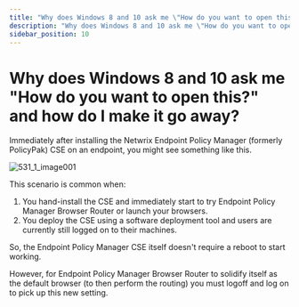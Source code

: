 ```yaml
---
title: "Why does Windows 8 and 10 ask me \"How do you want to open this?\" and how do I make it go away?"
description: "Why does Windows 8 and 10 ask me \"How do you want to open this?\" and how do I make it go away?"
sidebar_position: 10
---
```


# Why does Windows 8 and 10 ask me "How do you want to open this?" and how do I make it go away?

Immediately after installing the Netwrix Endpoint Policy Manager (formerly PolicyPak) CSE on an
endpoint, you might see something like this.

![531_1_image001](/images/endpointpolicymanager/troubleshooting/browserrouter/install/531_1_image001.webp)

This scenario is common when:

1. You hand-install the CSE and immediately start to try Endpoint Policy Manager Browser Router or
   launch your browsers.
2. You deploy the CSE using a software deployment tool and users are currently still logged on to
   their machines.

So, the Endpoint Policy Manager CSE itself doesn't require a reboot to start working.

However, for Endpoint Policy Manager Browser Router to solidify itself as the default browser (to
then perform the routing) you must logoff and log on to pick up this new setting.
